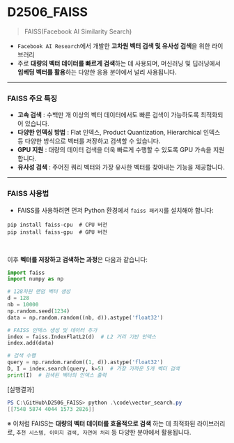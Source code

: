 # D2506_FAISS
> FAISS(Facebook AI Similarity Search) <br/>
- `Facebook AI Research`에서 개발한 **고차원 벡터 검색 및 유사성 검색**을 위한 라이브러리 <br/>
- 주로 **대량의 벡터 데이터를 빠르게 검색**하는 데 사용되며, 머신러닝 및 딥러닝에서 **임베딩 벡터를 활용**하는 다양한 응용 분야에서 널리 사용됩니다.

---
### FAISS 주요 특징
- **고속 검색** : 수백만 개 이상의 벡터 데이터에서도 빠른 검색이 가능하도록 최적화되어 있습니다.
- **다양한 인덱싱 방법** : Flat 인덱스, Product Quantization, Hierarchical 인덱스 등 다양한 방식으로 벡터를 저장하고 검색할 수 있습니다.
- **GPU 지원** : 대량의 데이터 검색을 더욱 빠르게 수행할 수 있도록 GPU 가속을 지원합니다.
- **유사성 검색** : 주어진 쿼리 벡터와 가장 유사한 벡터를 찾아내는 기능을 제공합니다.

---
### FAISS 사용법
- FAISS를 사용하려면 먼저 Python 환경에서 `faiss 패키지`를 설치해야 합니다:

```shell
pip install faiss-cpu  # CPU 버전
pip install faiss-gpu  # GPU 버전
```
<br/>

이후 **벡터를 저장하고 검색하는 과정**은 다음과 같습니다:

```python 
import faiss
import numpy as np

# 128차원 랜덤 벡터 생성
d = 128
nb = 10000
np.random.seed(1234)
data = np.random.random((nb, d)).astype('float32')

# FAISS 인덱스 생성 및 데이터 추가
index = faiss.IndexFlatL2(d)  # L2 거리 기반 인덱스
index.add(data)

# 검색 수행
query = np.random.random((1, d)).astype('float32')
D, I = index.search(query, k=5)  # 가장 가까운 5개 벡터 검색
print(I)  # 검색된 벡터의 인덱스 출력

```

[실행결과]
```powershell
PS C:\GitHub\D2506_FAISS> python .\code\vector_search.py
[[7548 5874 4044 1573 2826]]

```
※ 이처럼 FAISS는 **대량의 벡터 데이터를 효율적으로 검색** 하는 데 최적화된 라이브러리로, `추천 시스템, 이미지 검색, 자연어 처리` 등 다양한 분야에서 활용됩니다.


